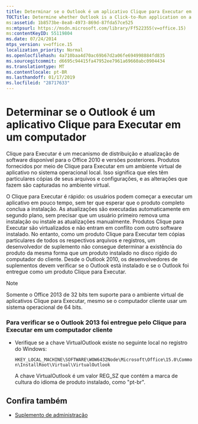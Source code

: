 ```yaml
---
title: Determinar se o Outlook é um aplicativo Clique para Executar em um computador
TOCTitle: Determine whether Outlook is a Click-to-Run application on a computer
ms:assetid: 1b8573be-8ea8-4973-869d-87fda57ce525
ms:mtpsurl: https://msdn.microsoft.com/library/Ff522355(v=office.15)
ms:contentKeyID: 55119804
ms.date: 07/24/2014
mtps_version: v=office.15
localization_priority: Normal
ms.openlocfilehash: 4a710baa4d70ac69b67d2a06fe694998884fd835
ms.sourcegitcommit: d6695c94415fa47952ee7961a69660abc0904434
ms.translationtype: MT
ms.contentlocale: pt-BR
ms.lasthandoff: 01/17/2019
ms.locfileid: "28717633"
---
```

# <a name="determine-whether-outlook-is-a-click-to-run-application-on-a-computer"></a>Determinar se o Outlook é um aplicativo Clique para Executar em um computador

Clique para Executar é um mecanismo de distribuição e atualização de software disponível para o Office 2010 e versões posteriores. Produtos fornecidos por meio de Clique para Executar em um ambiente virtual de aplicativo no sistema operacional local. Isso significa que eles têm particulares cópias de seus arquivos e configurações, e as alterações que fazem são capturadas no ambiente virtual.

O Clique para Executar é rápido: os usuários podem começar a executar um aplicativo em pouco tempo, sem ter que esperar que o produto completo conclua a instalação. As atualizações são executadas automaticamente em segundo plano, sem precisar que um usuário primeiro remova uma instalação ou instale as atualizações manualmente. Produtos Clique para Executar são virtualizados e não entram em conflito com outro software instalado. No entanto, como um produto Clique para Executar tem cópias particulares de todos os respectivos arquivos e registros, um desenvolvedor de suplemento não consegue determinar a existência do produto da mesma forma que um produto instalado no disco rígido do computador do cliente. Desde o Outlook 2010, os desenvolvedores de suplementos devem verificar se o Outlook está instalado e se o Outlook foi entregue como um produto Clique para Executar.


> [!NOTE]
> Somente o Office 2013 de 32 bits tem suporte para o ambiente virtual de aplicativos Clique para Executar, mesmo se o computador cliente usar um sistema operacional de 64 bits.



### <a name="to-check-whether-outlook-2013-was-delivered-by-click-to-run-on-a-client-computer"></a>Para verificar se o Outlook 2013 foi entregue pelo Clique para Executar em um computador cliente

- Verifique se a chave VirtualOutlook existe no seguinte local no registro do Windows:
    
  `HKEY_LOCAL_MACHINE\SOFTWARE\WOW6432Node\Microsoft\Office\15.0\Common\InstallRoot\Virtual\VirtualOutlook`
    
  A chave VirtualOutlook é um valor REG\_SZ que contém a marca de cultura do idioma de produto instalado, como "pt-br".

## <a name="see-also"></a>Confira também

- [Suplemento de administração](add-in-administration.md)

